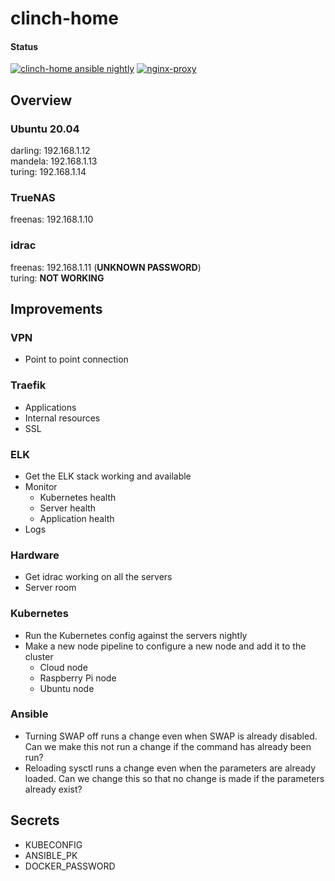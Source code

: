 # clinch-home

#### Status

[![clinch-home ansible nightly](https://github.com/clincha/clinch-home/actions/workflows/ansible-nightly.yml/badge.svg)](https://github.com/clincha/clinch-home/actions/workflows/ansible-nightly.yml)
[![nginx-proxy](https://github.com/clincha/clinch-home/actions/workflows/nginx.yml/badge.svg)](https://github.com/clincha/clinch-home/actions/workflows/nginx.yml)

## Overview

### Ubuntu 20.04

darling: 192.168.1.12  
mandela: 192.168.1.13  
turing: 192.168.1.14

### TrueNAS

freenas: 192.168.1.10

### idrac

freenas: 192.168.1.11 (**UNKNOWN PASSWORD**)  
turing: **NOT WORKING**

## Improvements

### VPN
- Point to point connection

### Traefik
- Applications
- Internal resources
- SSL

### ELK
- Get the ELK stack working and available
- Monitor
  - Kubernetes health
  - Server health
  - Application health
- Logs

### Hardware

- Get idrac working on all the servers
- Server room

### Kubernetes

- Run the Kubernetes config against the servers nightly
- Make a new node pipeline to configure a new node and add it to the cluster
    - Cloud node
    - Raspberry Pi node
    - Ubuntu node

### Ansible

- Turning SWAP off runs a change even when SWAP is already disabled. Can we make this not run a change if the command
  has already been run?
- Reloading sysctl runs a change even when the parameters are already loaded. Can we change this so that no change is
  made if the parameters already exist?

## Secrets

- KUBECONFIG
- ANSIBLE_PK
- DOCKER_PASSWORD

